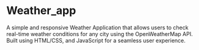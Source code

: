 # Weather_app
A simple and responsive Weather Application that allows users to check real-time weather conditions for any city using the OpenWeatherMap API. Built using HTML/CSS, and JavaScript for a seamless user experience.
